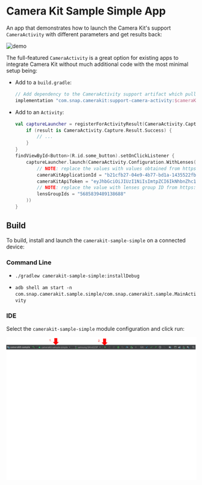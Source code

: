 # Camera Kit Sample Simple App

An app that demonstrates how to launch the Camera Kit's support `CameraActivity` with different parameters and get results back:

![demo](../.doc/sample_simple_demo.gif)

The full-featured `CameraActivity` is a great option for existing apps to integrate Camera Kit without much additional code with the most minimal setup being:

- Add to a `build.gradle`:
    ```groovy
    // Add dependency to the CameraActivity support artifact which pulls all the other necessary dependencies
    implementation "com.snap.camerakit:support-camera-activity:$cameraKitVersion"
    ```
- Add to an `Activity`:
    ```kotlin
    val captureLauncher = registerForActivityResult(CameraActivity.Capture) { result ->
        if (result is CameraActivity.Capture.Result.Success) {
            // ...
        }
    }
    findViewById<Button>(R.id.some_button).setOnClickListener {
        captureLauncher.launch(CameraActivity.Configuration.WithLenses(
            // NOTE: replace the values with values obtained from https://kit.snapchat.com/manage
            cameraKitApplicationId = "b21cfb27-04e9-4b77-bd1a-1435522fb471",
            cameraKitApiToken = "eyJhbGciOiJIUzI1NiIsImtpZCI6IkNhbnZhc1MyU0hNQUNQcm9kIiwidHlwIjoiSldUIn0.eyJhdWQiOiJjYW52YXMtY2FudmFzYXBpIiwiaXNzIjoiY2FudmFzLXMyc3Rva2VuIiwibmJmIjoxNjM4NDc0OTE0LCJzdWIiOiJiMjFjZmIyNy0wNGU5LTRiNzctYmQxYS0xNDM1NTIyZmI0NzF-U1RBR0lOR34zMzQxMmZkZC0zMDA3LTRiMTgtOGE5OC1hNjAzZTY4MzJhMmEifQ.BBVRgyVT4I_Z_qevzAqVwkWNXZGMHQ0s4tRJst9qfwE",
            // NOTE: replace the value with lenses group ID from https://camera-kit.snapchat.com
            lensGroupIds = "5685839489138688"
        ))
    }
    ```

## Build

To build, install and launch the `camerakit-sample-simple` on a connected device:

### Command Line

- `./gradlew camerakit-sample-simple:installDebug`

- `adb shell am start -n com.snap.camerakit.sample.simple/com.snap.camerakit.sample.MainActivity`

### IDE

Select the `camerakit-sample-simple` module configuration and click run:

![run-android-studio](../.doc/sample_simple_run_android_studio.png)
